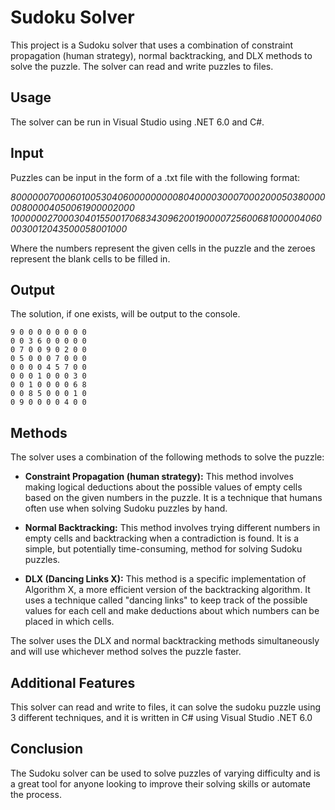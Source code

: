 # Sudoku Solver
This project is a Sudoku solver that uses a combination of constraint propagation (human strategy), normal backtracking, and DLX methods to solve the puzzle. The solver can read and write puzzles to files.

## Usage
The solver can be run in Visual Studio using .NET 6.0 and C#.

## Input
Puzzles can be input in the form of a .txt file with the following format:

_800000070006010053040600000000080400003000700020005038000000800004050061900002000
100000027000304015500170683430962001900007256006810000040600030012043500058001000_


Where the numbers represent the given cells in the puzzle and the zeroes represent the blank cells to be filled in.

## Output
The solution, if one exists, will be output to the console.
```
9 0 0 0 0 0 0 0 0
0 0 3 6 0 0 0 0 0
0 7 0 0 9 0 2 0 0
0 5 0 0 0 7 0 0 0
0 0 0 0 4 5 7 0 0
0 0 0 1 0 0 0 3 0
0 0 1 0 0 0 0 6 8
0 0 8 5 0 0 0 1 0
0 9 0 0 0 0 4 0 0
```

## Methods
The solver uses a combination of the following methods to solve the puzzle:

- **Constraint Propagation (human strategy):**  This method involves making logical deductions about the possible values of empty cells based on the given numbers in the puzzle. It is a technique that humans often use when solving Sudoku puzzles by hand.

-  **Normal Backtracking:** This method involves trying different numbers in empty cells and backtracking when a contradiction is found. It is a simple, but potentially time-consuming, method for solving Sudoku puzzles.

-  **DLX (Dancing Links X):** This method is a specific implementation of Algorithm X, a more efficient version of the backtracking algorithm. It uses a technique called "dancing links" to keep track of the possible values for each cell and make deductions about which numbers can be placed in which cells.

The solver uses the DLX and normal backtracking methods simultaneously and will use whichever method solves the puzzle faster.

## Additional Features
This solver can read and write to files, it can solve the sudoku puzzle using 3 different techniques, and it is written in C# using Visual Studio .NET 6.0

## Conclusion
The Sudoku solver can be used to solve puzzles of varying difficulty and is a great tool for anyone looking to improve their solving skills or automate the process.
